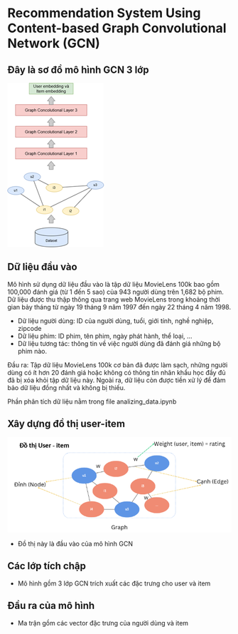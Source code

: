 # Recommendation System Using Content-based Graph Convolutional Network (GCN)
## Đây là sơ đồ mô hình GCN 3 lớp
![alt text](./image/SoDoMoHinh.png)
## Dữ liệu đầu vào
Mô hình sử dụng dữ liệu đầu vào là tập dữ liệu MovieLens 100k bao gồm 100,000 đánh giá (từ 1 đến 5 sao) của 943 người dùng trên 1,682 bộ phim. Dữ liệu được thu thập thông qua trang web MovieLens trong khoảng thời gian bảy tháng từ ngày 19 tháng 9 năm 1997 đến ngày 22 tháng 4 năm 1998.
- Dữ liệu người dùng: ID của người dùng, tuổi, giới tính, nghề nghiệp, zipcode
- Dữ liệu phim: ID phim, tên phim, ngày phát hành, thể loại, …
- Dữ liệu tương tác: thông tin về việc người dùng đã đánh giá những bộ phim nào.

Đầu ra: Tập dữ liệu MovieLens 100k cơ bản đã được làm sạch, những người dùng có ít hơn 20 đánh giá hoặc không có thông tin nhân khẩu học đầy đủ đã bị xóa khỏi tập dữ liệu này. Ngoài ra, dữ liệu còn được tiền xử lý để đảm bảo dữ liệu đồng nhất và không bị thiếu. 

Phần phân tích dữ liệu nằm trong file analizing_data.ipynb
## Xây dựng đồ thị user-item
![alt text](./image/Graph_user_item.png)
- Đồ thị này là đầu vào của mô hình GCN
## Các lớp tích chập
- Mô hình gồm 3 lớp GCN trích xuất các đặc trưng cho user và item
## Đầu ra của mô hình
- Ma trận gồm các vector đặc trưng của người dùng và item
